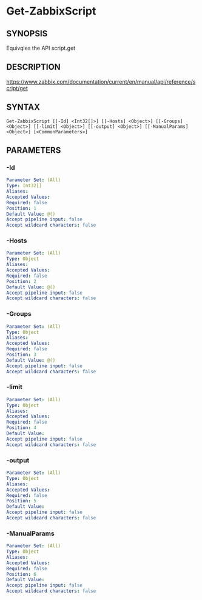 ﻿---
external help file: PowerZabbix-help.xml
schema: 2.0.0
---

# Get-ZabbixScript

## SYNOPSIS <!--!= @#Synop !-->
Equivqles the API script.get

## DESCRIPTION <!--!= @#Desc !-->
https://www.zabbix.com/documentation/current/en/manual/api/reference/script/get

## SYNTAX <!--!= @#Syntax !-->

```
Get-ZabbixScript [[-Id] <Int32[]>] [[-Hosts] <Object>] [[-Groups] <Object>] [[-limit] <Object>] [[-output] <Object>] [[-ManualParams] <Object>] [<CommonParameters>]
```

## PARAMETERS <!--!= @#Params !-->

### -Id

```yml
Parameter Set: (All)
Type: Int32[]
Aliases: 
Accepted Values: 
Required: false
Position: 1
Default Value: @()
Accept pipeline input: false
Accept wildcard characters: false
```

### -Hosts

```yml
Parameter Set: (All)
Type: Object
Aliases: 
Accepted Values: 
Required: false
Position: 2
Default Value: @()
Accept pipeline input: false
Accept wildcard characters: false
```

### -Groups

```yml
Parameter Set: (All)
Type: Object
Aliases: 
Accepted Values: 
Required: false
Position: 3
Default Value: @()
Accept pipeline input: false
Accept wildcard characters: false
```

### -limit

```yml
Parameter Set: (All)
Type: Object
Aliases: 
Accepted Values: 
Required: false
Position: 4
Default Value: 
Accept pipeline input: false
Accept wildcard characters: false
```

### -output

```yml
Parameter Set: (All)
Type: Object
Aliases: 
Accepted Values: 
Required: false
Position: 5
Default Value: 
Accept pipeline input: false
Accept wildcard characters: false
```

### -ManualParams

```yml
Parameter Set: (All)
Type: Object
Aliases: 
Accepted Values: 
Required: false
Position: 6
Default Value: 
Accept pipeline input: false
Accept wildcard characters: false
```